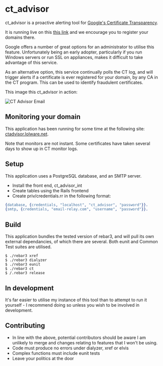 ct_advisor
==========

ct_advisor is a proactive alerting tool for [Google's Certificate Transparency](https://www.certificate-transparency.org/).

It is running live on this [this link](https://ctadvisor.lolware.net) and we encourage you to register your domains there.

Google offers a number of great options for an administrator to utilise this feature. Unfortunately being an early adopter, particularly if you run Windows servers or run SSL on appliances, makes it difficult to take advantage of this service.

As an alternative option, this service continually polls the CT log, and will trigger alerts if a certificate is ever registered for your domain, by any CA in the CT program. This can be used to identify fraudulent certificates.

This image this ct_advisor in action:

![CT Advisor Email](https://lolware.net/media/images/ct_advisor_email.jpg)


Monitoring your domain
----------------------

This application has been running for some time at the following site: [ctadvisor.lolware.net](https://ctadvisor.lolware.net).

Note that monitors are not instant. Some certificates have taken several days to show up in CT monitor logs.

Setup
-----

This application uses a PostgreSQL database, and an SMTP server.

- Install the front end, ct_advisor_int
- Create tables using the Rails frontend
- Create priv/credentials.rr in the following format:

```erlang
{database, {credentials, "localhost", "ct_advisor", "password"}}.
{smtp, {credentials, "email-relay.com", "username", "password"}}.
```

Build
-----

This application bundles the tested version of rebar3, and will pull its own external dependancies, of which there are several. Both eunit and Common Test suites are utilised.

```shell
$ ./rebar3 xref
$ ./rebar3 dialyzer
$ ./rebar3 eunit
$ ./rebar3 ct
$ /.rebar3 release
```

In development
--------------
It's far easier to utilise my instance of this tool than to attempt to run it yourself - I recommend doing so unless you wish to be involved in development.


Contributing
------------

* In line with the above, potential contributors should be aware I am unlikely to merge and changes relating to features that I won't be using.
* Code must produce no errors under dialyzer, xref or elvis
* Complex functions must include eunit tests
* Leave your politics at the door

